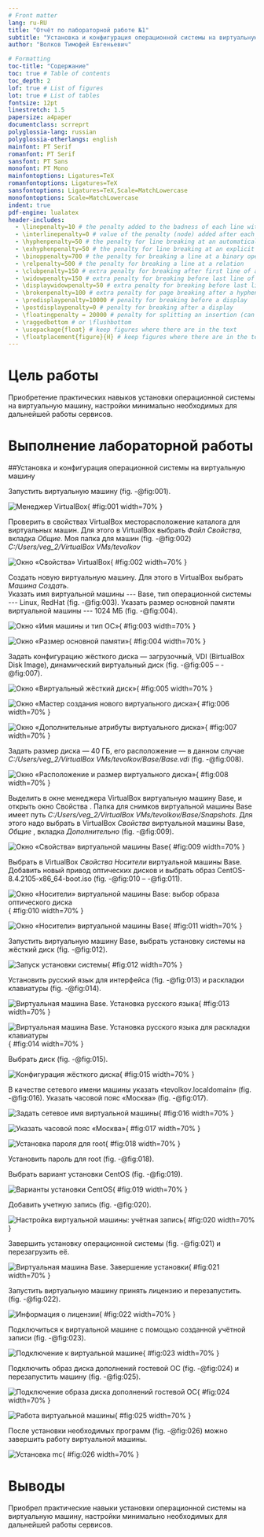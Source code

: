 ```yaml
---
# Front matter
lang: ru-RU
title: "Отчёт по лабораторной работе №1"
subtitle: "Установка и конфигурация операционной системы на виртуальную машину."
author: "Волков Тимофей Евгеньевич"

# Formatting
toc-title: "Содержание"
toc: true # Table of contents
toc_depth: 2
lof: true # List of figures
lot: true # List of tables
fontsize: 12pt
linestretch: 1.5
papersize: a4paper
documentclass: scrreprt
polyglossia-lang: russian 
polyglossia-otherlangs: english
mainfont: PT Serif
romanfont: PT Serif
sansfont: PT Sans
monofont: PT Mono
mainfontoptions: Ligatures=TeX
romanfontoptions: Ligatures=TeX
sansfontoptions: Ligatures=TeX,Scale=MatchLowercase
monofontoptions: Scale=MatchLowercase
indent: true
pdf-engine: lualatex
header-includes:
  - \linepenalty=10 # the penalty added to the badness of each line within a paragraph (no associated penalty node) Increasing the value makes tex try to have fewer lines in the paragraph.
  - \interlinepenalty=0 # value of the penalty (node) added after each line of a paragraph.
  - \hyphenpenalty=50 # the penalty for line breaking at an automatically inserted hyphen
  - \exhyphenpenalty=50 # the penalty for line breaking at an explicit hyphen
  - \binoppenalty=700 # the penalty for breaking a line at a binary operator
  - \relpenalty=500 # the penalty for breaking a line at a relation
  - \clubpenalty=150 # extra penalty for breaking after first line of a paragraph
  - \widowpenalty=150 # extra penalty for breaking before last line of a paragraph
  - \displaywidowpenalty=50 # extra penalty for breaking before last line before a display math
  - \brokenpenalty=100 # extra penalty for page breaking after a hyphenated line
  - \predisplaypenalty=10000 # penalty for breaking before a display
  - \postdisplaypenalty=0 # penalty for breaking after a display
  - \floatingpenalty = 20000 # penalty for splitting an insertion (can only be split footnote in standard LaTeX)
  - \raggedbottom # or \flushbottom
  - \usepackage{float} # keep figures where there are in the text
  - \floatplacement{figure}{H} # keep figures where there are in the text
---
```


# Цель работы

Приобретение практических навыков установки операционной системы на виртуальную машину, настройки минимально необходимых для
дальнейшей работы сервисов.  

# Выполнение лабораторной работы

##Установка и конфигурация операционной системы на виртуальную машину

Запустить виртуальную машину (fig. -@fig:001).

![Менеджер VirtualBox](image/1.jpg){ #fig:001 width=70% }

Проверить в свойствах VirtualBox месторасположение каталога для
виртуальных машин. Для этого в VirtualBox выбрать *Файл Свойства*,
вкладка *Общие*. Моя папка для машин (fig. -@fig:002)  
*C:/Users/veg_2/VirtualBox VMs/tevolkov*

![Окно «Свойства» VirtualBox](image/2.jpg){ #fig:002 width=70% }

Создать новую виртуальную машину. Для этого в VirtualBox выбрать
*Машина Создать*.  
Указать имя виртуальной машины --- Base, тип операционной системы
--- Linux, RedHat (fig. -@fig:003). Указать размер основной памяти виртуальной
машины --- 1024 МБ (fig. -@fig:004).

![Окно «Имя машины и тип ОС»](image/3.jpg){ #fig:003 width=70% }

![Окно «Размер основной памяти»](image/4.jpg){ #fig:004 width=70% }

Задать конфигурацию жёсткого диска — загрузочный, VDI (BirtualBox
Disk Image), динамический виртуальный диск (fig. -@fig:005 – -@fig:007).

![Окно «Виртуальный жёсткий диск»](image/5.jpg){ #fig:005 width=70% }

![Окно «Мастер создания нового виртуального диска»](image/6.jpg){ #fig:006 width=70% }

![Окно «Дополнительные атрибуты виртуального диска»](image/7.jpg){ #fig:007 width=70% }

Задать размер диска — 40 ГБ, его расположение — в данном случае
*C:/Users/veg_2/VirtualBox VMs/tevolkov/Base/Base.vdi* (fig. -@fig:008).

![Окно «Расположение и размер виртуального диска»](image/8.jpg){ #fig:008 width=70% }

Выделить в окне менеджера VirtualBox виртуальную машину Base, и открыть окно Свойства . Папка для снимков виртуальной машины Base имеет путь
*C:/Users/veg_2/VirtualBox VMs/tevolkov/Base/Snapshots*. Для этого надо выбрать в VirtualBox *Свойства* виртуальной машины Base, *Общие* , вкладка
*Дополнительно* (fig. -@fig:009).

![Окно «Свойства» виртуальной машины Base](image/9.jpg){ #fig:009 width=70% }

Выбрать в VirtualBox *Свойства Носители* виртуальной машины Base.
Добавить новый привод оптических дисков и выбрать образ
CentOS-8.4.2105-x86_64-boot.iso (fig. -@fig:010 – -@fig:011).

![Окно «Носители» виртуальной машины Base:
выбор образа оптического диска](image/10.jpg){ #fig:010 width=70% }

![Окно «Носители» виртуальной машины Base](image/11.jpg){ #fig:011 width=70% }

Запустить виртуальную машину Base, выбрать установку системы на
жёсткий диск (fig. -@fig:012).

![Запуск установки системы](image/12.jpg){ #fig:012 width=70% }

Установить русский язык для интерфейса (fig. -@fig:013) и раскладки клавиатуры (fig. -@fig:014).

![Виртуальная машина Base. Установка русского языка](image/13.jpg){ #fig:013 width=70% }

![Виртуальная машина Base. Установка русского языка для
раскладки клавиатуры](image/14.jpg){ #fig:014 width=70% }

Выбрать диск (fig. -@fig:015).

![Конфигурация жёсткого диска](image/16.jpg){ #fig:015 width=70% }

В качестве сетевого имени машины указать «tevolkov.localdomain»
(fig. -@fig:016). Указать часовой пояс «Москва» (fig. -@fig:017).

![Задать сетевое имя виртуальной машины](image/17.jpg){ #fig:016 width=70% }

![Указать часовой пояс «Москва»](image/18.jpg){ #fig:017 width=70% }

![Установка пароля для root](image/19.jpg){ #fig:018 width=70% }

Установить пароль для root (fig. -@fig:018).  

Выбрать вариант установки CentOS (fig. -@fig:019).

![Варианты установки CentOS](image/21.jpg){ #fig:019 width=70% }

Добавить учетную запись (fig. -@fig:020).

![Настройка виртуальной машины: учётная запись](image/25.jpg){ #fig:020 width=70% }

Завершить установку операционной системы (fig. -@fig:021) и перезагрузить её.

![Виртуальная машина Base. Завершение установки](image/22.jpg){ #fig:021 width=70% }

Запустить виртуальную машину принять лицензию и перезапустить. (fig. -@fig:022).

![Информация о лицензии](image/24.jpg){ #fig:022 width=70% }

Подключиться к виртуальной машине с помощью созданной учётной
записи (fig. -@fig:023).

![Подключение к виртуальной машине](image/27.jpg){ #fig:023 width=70% }

Подключить образ диска дополнений гостевой ОС (fig. -@fig:024) и перезапустить машину (fig. -@fig:025).

![Подключение образа диска дополнений гостевой ОС](image/26.jpg){ #fig:024 width=70% }

![Работа виртуальной машины](image/31.jpg){ #fig:025 width=70% }
 
После установки необходимых программ (fig. -@fig:026) можно завершить работу виртуальной машины. 

![Установка mc](image/34.jpg){ #fig:026 width=70% }

# Выводы

Приобрел практические навыки установки операционной системы на виртуальную машину, настройки минимально необходимых для
дальнейшей работы сервисов.  